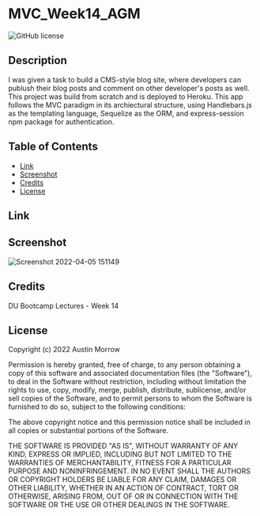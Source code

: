 # MVC_Week14_AGM
![GitHub license](https://img.shields.io/badge/license-MIT-yellow.svg)
## Description
I was given a task to build a CMS-style blog site, where developers can publush their blog posts and comment on other developer's posts as well. This project was build from scratch and is deployed to Heroku. This app follows the MVC paradigm in its archiectural structure, using Handlebars.js as the templating language, Sequelize as the ORM, and express-session npm package for authentication.

## Table of Contents
- [Link](#link)
- [Screenshot](#screenshot)
- [Credits](#credits)
- [License](#license)


## Link


## Screenshot
![Screenshot 2022-04-05 151149](https://user-images.githubusercontent.com/82473623/161850027-3da53b37-3ee1-4552-a5e0-ef1c52bbe0d6.jpg)


## Credits
DU Bootcamp Lectures - Week 14

## License

Copyright (c) 2022 Austin Morrow

Permission is hereby granted, free of charge, to any person obtaining a copy
of this software and associated documentation files (the "Software"), to deal
in the Software without restriction, including without limitation the rights
to use, copy, modify, merge, publish, distribute, sublicense, and/or sell
copies of the Software, and to permit persons to whom the Software is
furnished to do so, subject to the following conditions:

The above copyright notice and this permission notice shall be included in all
copies or substantial portions of the Software.

THE SOFTWARE IS PROVIDED "AS IS", WITHOUT WARRANTY OF ANY KIND, EXPRESS OR
IMPLIED, INCLUDING BUT NOT LIMITED TO THE WARRANTIES OF MERCHANTABILITY,
FITNESS FOR A PARTICULAR PURPOSE AND NONINFRINGEMENT. IN NO EVENT SHALL THE
AUTHORS OR COPYRIGHT HOLDERS BE LIABLE FOR ANY CLAIM, DAMAGES OR OTHER
LIABILITY, WHETHER IN AN ACTION OF CONTRACT, TORT OR OTHERWISE, ARISING FROM,
OUT OF OR IN CONNECTION WITH THE SOFTWARE OR THE USE OR OTHER DEALINGS IN THE
SOFTWARE.
